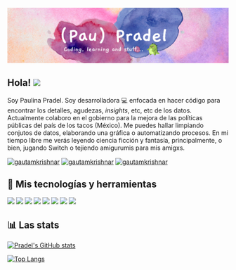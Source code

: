 
[![Header](https://raw.githubusercontent.com/paupradel/paupradel/main/readme_header.png "Header")]()

## Hola! <img src="https://media.giphy.com/media/xAqHUL21pMHe0/giphy.gif" width="35px"></a>

Soy Paulina Pradel. Soy desarrolladora 💻 enfocada en hacer código para encontrar los detalles, agudezas, _insights_, etc, etc de los datos. Actualmente colaboro en el gobierno para la mejora de las políticas públicas del país de los tacos (México). Me puedes hallar limpiando conjutos de datos, elaborando una gráfica o automatizando procesos. En mi tiempo libre me verás leyendo ciencia ficción y fantasía, principalmente, o bien, jugando Switch o tejiendo amigurumis para mis amigxs.  



<p align="left">
<a href="https://twitter.com/pau_pradel" target="blank"><img align="center" src="https://raw.githubusercontent.com/rahuldkjain/github-profile-readme-generator/master/src/images/icons/Social/twitter.svg" alt="gautamkrishnar" height="30" width="40" /></a>
<a href="https://linkedin.com/in/paulina-pradel" target="blank"><img align="center" src="https://raw.githubusercontent.com/rahuldkjain/github-profile-readme-generator/master/src/images/icons/Social/linked-in-alt.svg" alt="gautamkrishnar" height="30" width="40" /></a>
<a href="https://instagram.com/paupradel" target="blank"><img align="center" src="https://raw.githubusercontent.com/rahuldkjain/github-profile-readme-generator/master/src/images/icons/Social/instagram.svg" alt="gautamkrishnar" height="30" width="40" /></a>  
  
  

## 🔧 Mis tecnologías y herramientas
![](https://img.shields.io/badge/OS-Linux-informational?style=flat&logo=linux&logoColor=white&color=2bbc8a)
![](https://img.shields.io/badge/Editor-PyCharm-informational?style=flat&logo=pycharm&logoColor=white&color=2bbc8a)
![](https://img.shields.io/badge/Code-Python-informational?style=flat&logo=python&logoColor=white&color=2bbc8a)
![](https://img.shields.io/badge/Code-Pandas-informational?style=flat&logo=pandas&logoColor=white&color=2bbc8a)
![](https://img.shields.io/badge/Code-Plotly-informational?style=flat&logo=plotly&logoColor=white&color=2bbc8a)
![](https://img.shields.io/badge/Editor-WebStorm-informational?style=flat&logo=webstorm&logoColor=white&color=2bbc8a)
![](https://img.shields.io/badge/Code-JavaScript-informational?style=flat&logo=javascript&logoColor=white&color=2bbc8a)
![](https://img.shields.io/badge/Code-Vue-informational?style=flat&logo=vue.js&logoColor=white&color=2bbc8a)
  
  
  
## 📊 Las stats   

[![Pradel's GitHub stats](https://github-readme-stats.vercel.app/api?username=paupradel&count_private=true&show_icons=true&theme=buefy)](https://github.com/paupradel/paupradel)

[![Top Langs](https://github-readme-stats.vercel.app/api/top-langs/?username=paupradel)](https://github.com/paupradel/paupradel)

